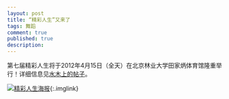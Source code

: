```yaml
---
layout: post
title: “精彩人生”又来了
tags: 舞蹈
comment: true
published: true
description: 
---
```


第七届精彩人生将于2012年4月15日（全天）在北京林业大学田家炳体育馆隆重举行！详细信息见[水木上的帖子](http://www.newsmth.net/bbscon.php?bid=161&id=68472)。

[![精彩人生海报](http://i.imgur.com/XiJt9.jpg)](http://ww4.sinaimg.cn/large/6a223469gw1dr5kyggtluj.jpg){:.imglink}
